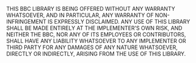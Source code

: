 THIS BBC LIBRARY IS BEING OFFERED WITHOUT ANY WARRANTY WHATSOEVER,
AND IN PARTICULAR, ANY WARRANTY OF NON-INFRINGEMENT IS EXPRESSLY DISCLAIMED.
ANY USE OF THIS LIBRARY SHALL BE MADE ENTIRELY AT THE IMPLEMENTER'S
OWN RISK, AND NEITHER THE BBC, NOR ANY OF ITS EMPLOYEES OR CONTRIBUTORS, SHALL
HAVE ANY LIABILITY WHATSOEVER TO ANY IMPLEMENTER OR THIRD PARTY FOR ANY
DAMAGES OF ANY NATURE WHATSOEVER, DIRECTLY OR INDIRECTLY, ARISING FROM THE
USE OF THIS LIBRARY.
